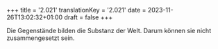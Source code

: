 +++
title = '2.021'
translationKey = '2.021'
date = 2023-11-26T13:02:32+01:00
draft = false
+++

Die Gegenstände bilden die Substanz der Welt. Darum können sie nicht zusammengesetzt sein.
